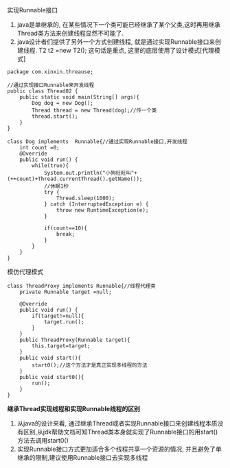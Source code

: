 实现Runnable接口
1. java是单继承的, 在某些情况下一个类可能已经继承了某个父类,这时再用继承Thread类方法来创建线程显然不可能了.
2. java设计者们提供了另外一个方式创建线程, 就是通过实现Runnable接口来创建线程.
T2 t2 =new T2();
这句话是重点, 这里的底层使用了设计模式[代理模式]
```
package com.xinxin.threause;  
  
//通过实现接口Runnable来开发线程  
public class Thread02 {  
    public static void main(String[] args){  
        Dog dog = new Dog();  
        Thread thread = new Thread(dog);//传一个类  
        thread.start();  
    }  
}  
  
class Dog implements  Runnable{//通过实现Runnable接口,开发线程  
    int count =0;  
    @Override  
    public void run() {  
        while(true){  
            System.out.println("小狗旺旺叫"+(++count)+Thread.currentThread().getName());  
            //休眠1秒  
            try {  
                Thread.sleep(1000);  
            } catch (InterruptedException e) {  
                throw new RuntimeException(e);  
            }  
  
            if(count==10){  
                break;  
            }  
        }  
    }  
}
```

模仿代理模式
```
class ThreadProxy implements Runnable{//线程代理类  
    private Runnable target =null;  
  
    @Override  
    public void run() {  
        if(target!=null){  
            target.run();  
        }  
    }  
    public ThreadProxy(Runnable target){  
        this.target=target;  
    }  
    public void start(){  
        start0();//这个方法才是真正实现多线程的方法  
    }  
    public void start0(){  
        run();  
    }  
}
```

**继承Thread实现线程和实现Runnable线程的区别**
1. 从java的设计来看, 通过继承Thread或者实现Runnable接口来创建线程本质没有区别,从jdk帮助文档可知Thread类本身就实现了Runnable接口的用start()方法去调用start0()
2. 实现Runnable接口方式更加适合多个线程共享一个资源的情况, 并且避免了单继承的限制,建议使用Runnable接口去实现多线程